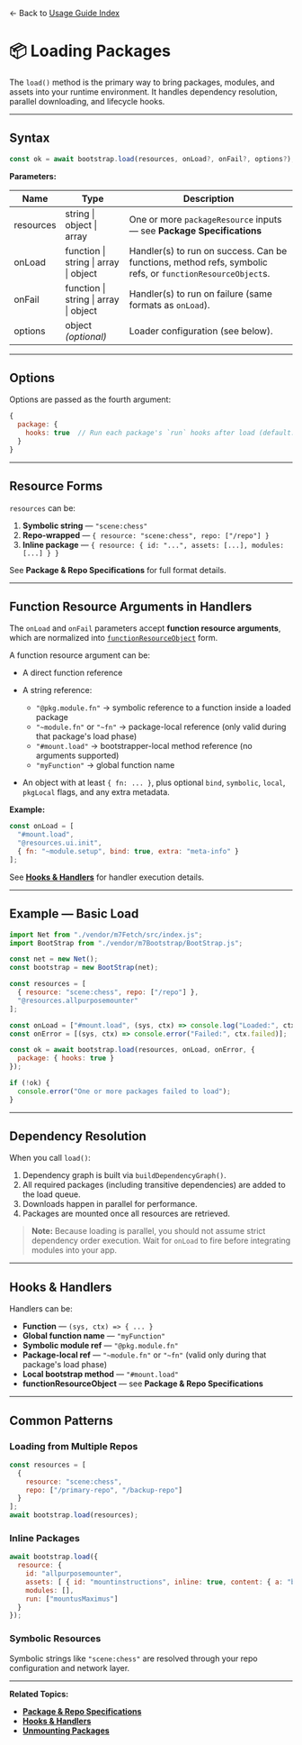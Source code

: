 ← Back to [Usage Guide Index](TOC.md)

# 📦 Loading Packages

The `load()` method is the primary way to bring packages, modules, and assets into your runtime environment.
It handles dependency resolution, parallel downloading, and lifecycle hooks.

---

## Syntax

```js
const ok = await bootstrap.load(resources, onLoad?, onFail?, options?);
```

**Parameters:**

| Name      | Type                                  | Description                                                                                               |
| --------- | ------------------------------------- | --------------------------------------------------------------------------------------------------------- |
| resources | string \| object \| array             | One or more `packageResource` inputs — see **Package Specifications**                                     |
| onLoad    | function \| string \| array \| object | Handler(s) to run on success. Can be functions, method refs, symbolic refs, or `functionResourceObject`s. |
| onFail    | function \| string \| array \| object | Handler(s) to run on failure (same formats as `onLoad`).                                                  |
| options   | object *(optional)*                   | Loader configuration (see below).                                                                         |

---

## Options

Options are passed as the fourth argument:

```js
{
  package: {
    hooks: true  // Run each package's `run` hooks after load (default: true)
  }
}
```

---

## Resource Forms

`resources` can be:

1. **Symbolic string** — `"scene:chess"`
2. **Repo-wrapped** — `{ resource: "scene:chess", repo: ["/repo"] }`
3. **Inline package** — `{ resource: { id: "...", assets: [...], modules: [...] } }`

See **Package & Repo Specifications** for full format details.

---

## Function Resource Arguments in Handlers

The `onLoad` and `onFail` parameters accept **function resource arguments**, which are normalized into [`functionResourceObject`](PACKAGE_SPECIFICATIONS.md#4-functionresourceobject) form.

A function resource argument can be:

* A direct function reference
* A string reference:

  * `"@pkg.module.fn"` → symbolic reference to a function inside a loaded package
  * `"~module.fn"` or `"~fn"` → package-local reference (only valid during that package's load phase)
  * `"#mount.load"` → bootstrapper-local method reference (no arguments supported)
  * `"myFunction"` → global function name
* An object with at least `{ fn: ... }`, plus optional `bind`, `symbolic`, `local`, `pkgLocal` flags, and any extra metadata.

**Example:**

```js
const onLoad = [
  "#mount.load",
  "@resources.ui.init",
  { fn: "~module.setup", bind: true, extra: "meta-info" }
];
```

See **[Hooks & Handlers](HOOKS_AND_HANDLERS.md)** for handler execution details.

---

## Example — Basic Load

```js
import Net from "./vendor/m7Fetch/src/index.js";
import BootStrap from "./vendor/m7Bootstrap/BootStrap.js";

const net = new Net();
const bootstrap = new BootStrap(net);

const resources = [
  { resource: "scene:chess", repo: ["/repo"] },
  "@resources.allpurposemounter"
];

const onLoad = ["#mount.load", (sys, ctx) => console.log("Loaded:", ctx.results)];
const onError = [(sys, ctx) => console.error("Failed:", ctx.failed)];

const ok = await bootstrap.load(resources, onLoad, onError, {
  package: { hooks: true }
});

if (!ok) {
  console.error("One or more packages failed to load");
}
```

---

## Dependency Resolution

When you call `load()`:

1. Dependency graph is built via `buildDependencyGraph()`.
2. All required packages (including transitive dependencies) are added to the load queue.
3. Downloads happen in parallel for performance.
4. Packages are mounted once all resources are retrieved.

> **Note:** Because loading is parallel, you should not assume strict dependency order execution.
> Wait for `onLoad` to fire before integrating modules into your app.

---

## Hooks & Handlers

Handlers can be:

* **Function** — `(sys, ctx) => { ... }`
* **Global function name** — `"myFunction"`
* **Symbolic module ref** — `"@pkg.module.fn"`
* **Package-local ref** — `"~module.fn"` or `"~fn"` (valid only during that package's load phase)
* **Local bootstrap method** — `"#mount.load"`
* **functionResourceObject** — see **Package & Repo Specifications**

---

## Common Patterns

### Loading from Multiple Repos

```js
const resources = [
  {
    resource: "scene:chess",
    repo: ["/primary-repo", "/backup-repo"]
  }
];
await bootstrap.load(resources);
```

### Inline Packages

```js
await bootstrap.load({
  resource: {
    id: "allpurposemounter",
    assets: [ { id: "mountinstructions", inline: true, content: { a: "b" } } ],
    modules: [],
    run: ["mountusMaximus"]
  }
});
```

### Symbolic Resources

Symbolic strings like `"scene:chess"` are resolved through your repo configuration and network layer.

---

**Related Topics:**

* **[Package & Repo Specifications](PACKAGE_SPECIFICATIONS.md)**
* **[Hooks & Handlers](HOOKS_AND_HANDLERS.md)**
* **[Unmounting Packages](UNMOUNTING_PACKAGES.md)**
